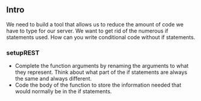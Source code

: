 ## Intro
We need to build a tool that allows us to reduce the amount of code we have to type for our server. We want to get rid of the numerous if statements used.
How can you write conditional code without if statements.

### setupREST
* Complete the function arguments by renaming the arguments to what they represent. Think about what part of the if statements are always the same and always different.
* Code the body of the function to store the information needed that would normally be in the if statements.